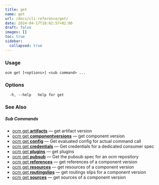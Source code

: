 ```yaml
---
title: get
name: get
url: /docs/cli-reference/get/
date: 2024-04-17T18:02:57+02:00
draft: false
images: []
toc: true
sidebar:
  collapsed: true
---
```

### Usage

```
ocm get [<options>] <sub command> ...
```

### Options

```
  -h, --help   help for get
```

### See Also



##### Sub Commands

* [ocm get <b>artifacts</b>](/docs/cli-reference/get/artifacts)	 &mdash; get artifact version
* [ocm get <b>componentversions</b>](/docs/cli-reference/get/componentversions)	 &mdash; get component version
* [ocm get <b>config</b>](/docs/cli-reference/get/config)	 &mdash; Get evaluated config for actual command call
* [ocm get <b>credentials</b>](/docs/cli-reference/get/credentials)	 &mdash; Get credentials for a dedicated consumer spec
* [ocm get <b>plugins</b>](/docs/cli-reference/get/plugins)	 &mdash; get plugins
* [ocm get <b>pubsub</b>](/docs/cli-reference/get/pubsub)	 &mdash; Get the pubsub spec for an ocm repository
* [ocm get <b>references</b>](/docs/cli-reference/get/references)	 &mdash; get references of a component version
* [ocm get <b>resources</b>](/docs/cli-reference/get/resources)	 &mdash; get resources of a component version
* [ocm get <b>routingslips</b>](/docs/cli-reference/get/routingslips)	 &mdash; get routings slips for a component version
* [ocm get <b>sources</b>](/docs/cli-reference/get/sources)	 &mdash; get sources of a component version

